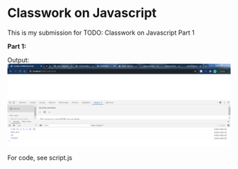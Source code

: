 # Classwork on Javascript
This is my submission for TODO: Classwork on Javascript Part 1

**Part 1:**

Output:
![Part 1 Output](Output.PNG)

For code, see script.js
